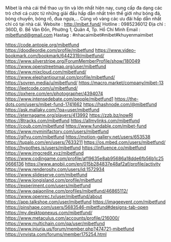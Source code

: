 Mibet là nhà cái thể thao uy tín và lớn nhất hiện nay, cung cấp đa dạng các trò chơi cá cược từ những giải đấu hấp dẫn nhất trên thế giới như bóng đá, bòng chuyền, bóng rổ, đua ngựa,... Cùng vô vàng các ưu đãi hấp dẫn nhất chỉ có tại nhà cái. 
Website : http://mibet.fund/
Hotline : 0985236012
Địa chỉ : 360D, Đ. Bế Vân Đồn, Phường 1, Quân 4, Tp. Hồ Chí Minh
Email : mibetfund@gmail.com
Hastag : #nhacaimibet#mibet#khuyenmaimibet

https://code.antopie.org/mibetfund
https://doodleordie.com/profile/mibetfund
https://www.video-bookmark.com/bookmark/6442319/mibetfund/
https://www.silverstripe.org/ForumMemberProfile/show/180049
https://www.openstreetmap.org/user/mibetfund
https://www.mixcloud.com/mibetfund/
https://www.elephantjournal.com/profile/mibetfund/
https://sovren.media/u/mibetfund/
https://macro.market/company/mibet-13
https://leetcode.com/u/mibetfund/
https://pxhere.com/en/photographer/4394074
https://www.intensedebate.com/people/mibetfund1
https://the-dots.com/users/mibet-fund-1741662
https://hashnode.com/@mibetfund
https://ask.mallaky.com/?qa=user/mibetfund
https://eternagame.org/players/413992
https://zzb.bz/nowRl
https://8tracks.com/mibetfund
https://allmylinks.com/mibetfund
https://coub.com/mibetfund
https://www.fundable.com/mibet-fund
https://www.myminifactory.com/users/mibetfund
https://gifyu.com/mibetfund
https://motion-gallery.net/users/653538
https://tupalo.com/en/users/7633211
https://os.mbed.com/users/mibetfund/
https://hypothes.is/users/mibetfund
https://influence.co/mibetfund
https://www.imgcredit.xyz/mibetfund
https://www.codingame.com/profile/af19635e8ab95686a18dde6fb56b1c250666136
https://www.anobii.com/en/015b284837e48af2af/profile/activity
https://www.renderosity.com/users/id:1572934
https://www.slideserve.com/mibetfund
https://www.longisland.com/profile/mibetfund
https://experiment.com/users/mibetfund
https://www.gaiaonline.com/profiles/mibetfund/46865112/
https://www.openrec.tv/user/mibetfund/about
https://app.talkshoe.com/user/mibetfund
https://imageevent.com/mibetfund
https://pinshape.com/users/5683546-mibetfund#designs-tab-open
https://my.desktopnexus.com/mibetfund/
https://www.metaculus.com/accounts/profile/216000/
https://www.multichain.com/qa/user/mibetfund
https://www.iniuria.us/forum/member.php?474721-mibetfund
https://vnvista.com/forums/member175254.html


